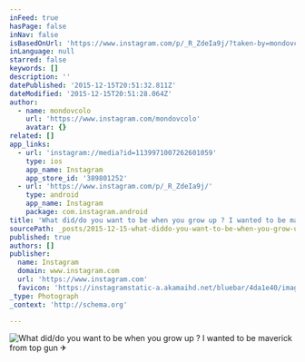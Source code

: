 ```yaml
---
inFeed: true
hasPage: false
inNav: false
isBasedOnUrl: 'https://www.instagram.com/p/_R_ZdeIa9j/?taken-by=mondovcolo'
inLanguage: null
starred: false
keywords: []
description: ''
datePublished: '2015-12-15T20:51:32.811Z'
dateModified: '2015-12-15T20:51:28.064Z'
author:
  - name: mondovcolo
    url: 'https://www.instagram.com/mondovcolo'
    avatar: {}
related: []
app_links:
  - url: 'instagram://media?id=1139971007262601059'
    type: ios
    app_name: Instagram
    app_store_id: '389801252'
  - url: 'https://www.instagram.com/p/_R_ZdeIa9j/'
    type: android
    app_name: Instagram
    package: com.instagram.android
title: 'What did/do you want to be when you grow up ? I wanted to be maverick from top gun ✈ . . #colorado #rockymountainhigh #rockymountains #dreams #aerial #soco #aerialphotography #creator #construction #play #drone #cgo3 #cityscape #dronestagram #719 #720 #303 #landscape #travelcolorado #exploremore #q5004k #nofilter #yuneec @yuneecapv #potd #create #pueblocolorado'
sourcePath: _posts/2015-12-15-what-diddo-you-want-to-be-when-you-grow-up-i-wanted-to-be.md
published: true
authors: []
publisher:
  name: Instagram
  domain: www.instagram.com
  url: 'https://www.instagram.com'
  favicon: 'https://instagramstatic-a.akamaihd.net/bluebar/4da1e40/images/ico/favicon.ico'
_type: Photograph
_context: 'http://schema.org'

---
```

![What did/do you want to be when you grow up ? I wanted to be maverick from top gun ✈ ](https://s3-us-west-2.amazonaws.com/the-grid-img/p/18ab21e5fd501343b6e1d0fe0905bd053a9a5786.jpg)